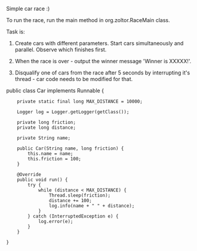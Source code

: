 Simple car race :)

To run the race, run the main method in org.zoltor.RaceMain class.

Task is:
1. Create cars with different parameters. Start cars simultaneously and parallel. Observe which finishes first.

2. When the race is over - output the winner message 'Winner is XXXXX!'.

3. Disqualify one of cars from the race after 5 seconds by interrupting it's thread - car code needs to be modified for that.

public class Car implements Runnable {

        private static final long MAX_DISTANCE = 10000;

        Logger log = Logger.getLogger(getClass());

        private long friction;
        private long distance;

        private String name;

        public Car(String name, long friction) {
            this.name = name;
            this.friction = 100;
        }

        @Override
        public void run() {
            try {
                while (distance < MAX_DISTANCE) {
                    Thread.sleep(friction);
                    distance += 100;
                    log.info(name + " " + distance);
                }
            } catch (InterruptedException e) {
                log.error(e);
            }
        }

    }